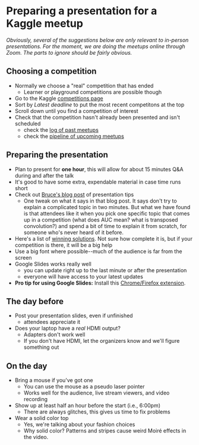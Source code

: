 # Preparing a presentation for a Kaggle meetup

_Obviously, several of the suggestions below are only relevant to in-person presentations. For the moment, we are doing the meetups online through Zoom. The parts to ignore should be fairly obvious._

## Choosing a competition

- Normally we choose a "real" competition that has ended
    - Learner or playground competitions are possible though
- Go to the Kaggle [competitions page](https://www.kaggle.com/competitions)
- Sort by _Latest deadline_ to put the most recent competitons at the top
- Scroll down until you find a competition of interest
- Check that the competition hasn't already been presented and isn't scheduled
    - check the [log of past meetups](https://docs.google.com/spreadsheets/d/1dmunY2g2Is-S6PlfKVZy_99zbIGvVD-f4Omu_rcXrLo/edit?usp=sharing)
    - check the [pipeline of upcoming meetups](https://docs.google.com/spreadsheets/d/1YOVuiNuKMd6A5QCLNnNXCZX7UxiCL4dKv5bOq8K0gmw/edit?usp=sharing)

## Preparing the presentation

- Plan to present for **one hour**, this will allow for about 15 minutes Q&A during and after the talk
- It's good to have some extra, expendable material in case time runs short
- Check out [Bruce's blog post](https://web.archive.org/web/20190812205708/http://blog.kaggle.com/2017/08/09/learn-data-science-from-kaggle-competition-meetups/) of presentation tips
    - One tweak on what it says in that blog post. It says don't try to explain a complicated topic in two minutes. But what we have found is that attendees like it when you pick one specific topic that comes up in a competition (what does AUC mean? what is transposed convolution?) and spend a bit of time to explain it from scratch, for someone who's never heard of it before.
- Here's a list of [winning solutions](https://www.kaggle.com/sudalairajkumar/winning-solutions-of-kaggle-competitions). Not sure how complete it is, but if your competition is there, it will be a big help
- Use a big font where possible--much of the audience is far from the screen
- Google Slides works really well
    - you can update right up to the last minute or after the presentation
    - everyone will have access to your latest updates
- **Pro tip for using Google Slides:** Install this [Chrome/Firefox extension](https://greasyfork.org/en/scripts/420529-slideshide).

## The day before

- Post your presentation slides, even if unfinished
    - attendees appreciate it
- Does your laptop have a _real_ HDMI output?
    - Adapters don't work well
    - If you don't have HDMI, let the organizers know and we'll figure something out

## On the day

- Bring a mouse if you've got one
    - You can use the mouse as a pseudo laser pointer
    - Works well for the audience, live stream viewers, and video recording
- Show up at least half an hour before the start (i.e., 6:00pm)
    - There are always glitches, this gives us time to fix problems
- Wear a solid color top
    - Yes, we're talking about your fashion choices
    - Why solid color? Patterns and stripes cause weird Moiré effects in the video.
